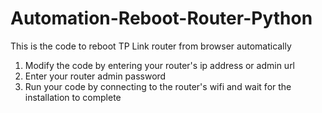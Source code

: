 # Automation-Reboot-Router-Python

This is the code to reboot TP Link router from browser automatically
1. Modify the code by entering your router's ip address or admin url
2. Enter your router admin password
3. Run your code by connecting to the router's wifi and wait for the installation to complete
